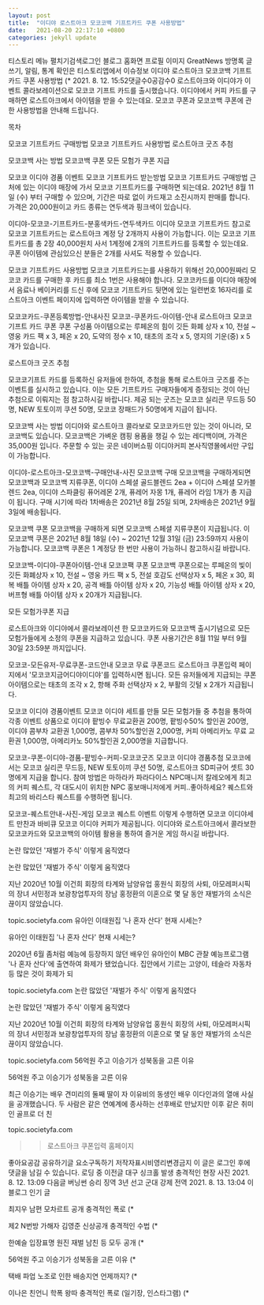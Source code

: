 ```yaml
---
layout: post
title:  "이디야 로스트아크 모코코백 기프트카드 쿠폰 사용방법"
date:   2021-08-20 22:17:10 +0800
categories: jekyll update
---
```

티스토리 메뉴 펼치기검색로그인
블로그 홈화면
프로필 이미지
GreatNews
방명록
글쓰기, 알림, 통계 확인은 티스토리앱에서
이슈정보
이디야 로스트아크 모코코백 기프트카드 쿠폰 사용방법
$%@#%@%$(*
2021. 8. 12. 15:52댓글수0공감수0
로스트아크와 이디야가 이벤트 콜라보레이션으로 모코코 기프트 카드를 출시했습니다. 이디야에서 커피 카드를 구매하면 로스트아크에서 아이템을 받을 수 있는데요. 모코코 쿠폰과 모코코백 쿠폰에 관한 사용방법을 안내해 드립니다.

 

목차

모코코 기프트카드 구매방법
모코코 기프트카드 사용방법
로스트아크 굿즈 추첨

모코코백 사는 방법
모코코백 쿠폰
모든 모험가 쿠폰 지급

모코코 이디야 경품 이벤트
모코코 기프트카드 받는방법
모코코 기프트카드 구매방법 근처에 있는 이디야 매장에 가서 모코코 기프트카드를 구매하면 되는데요. 2021년 8월 11일 (수) 부터 구매할 수 있으며, 기간은 따로 없이 카드재고 소진시까지 판매를 합니다. 가격은 20,000원이고 카드 종류는 연두색과 핑크색이 있습니다.

 

이디야-모코코-기프트카드-분홍색카드-연두색카드
이디야 모코코 기프트카드
참고로 모코코 기프트카드는 로스트아크 계정 당 2개까지 사용이 가능합니다. 이는 모코코 기프트카드를 총 2장 40,000원치 사서 1계정에 2개의 기프트카드를 등록할 수 있는데요. 쿠폰 아이템에 관심있으신 분들은 2개를 사셔도 적용할 수 있습니다.

모코코 기프트카드 사용방법
모코코 기프트카드는를 사용하기 위해선 20,000원짜리 모코코 카드를 구매한 후 카드를 최소 1번은 사용해야 합니다. 모코코카드를 이디야 매장에서 음료나 베이커리를 드신 후에 모코코 기프트카드 뒷면에 있는 일련번호 16자리를 로스트아크 이벤트 페이지에 입력하면 아이템을 받을 수 있습니다.

 

모코코카드-쿠폰등록방법-안내사진
모코코-쿠폰카드-아이템-안내
로스트아크 모코코기프트 카드 쿠폰
쿠폰 구성품 아이템으로는 루페온의 힘이 깃든 화폐 상자 x 10, 전설 ~ 영웅 카드 팩 x 3, 페온 x 20, 도약의 정수 x 10, 태초의 조각 x 5, 영지의 기운(중) x 5개가 있습니다.

로스트아크 굿즈 추첨
 

모코코기프트 카드를 등록하신 유저들에 한하여, 추첨을 통해 로스트아크 굿즈를 주는 이벤트를 실시하고 있습니다. 이는 모든 기프트카드 구매자들에게 증정되는 것이 아닌 추첨으로 이뤄지는 점 참고하시길 바랍니다. 제공 되는 굿즈는 모코코 실리콘 무드등 50명, NEW 토토이끼 쿠션 50명, 모코코 장패드가 50명에게 지급이 됩니다.

모코코백 사는 방법
이디야와 로스트아크 콜라보로 모코코카드만 있는 것이 아니라, 모코코백도 있습니다. 모코코백은 가벼운 캠핑 용품을 챙길 수 있는 레디백이며, 가격은 35,000원 입니다. 주문할 수 있는 곳은 네이버쇼핑 이디야커피 본사직영몰에서만 구입이 가능합니다.

 

이디야-로스트아크-모코코백-구매안내-사진
모코코백 구매
모코코백을 구매하게되면 모코코백과 모코코백 지류쿠폰, 이디야 스페셜 골드블렌드 2ea + 이디야 스페셜 모카블렌드 2ea, 이디야 스파클링 퓨어레몬 2개, 퓨레어 자몽 1개, 퓨레어 라임 1개가 총 지급이 됩니다. 구매 시기에 따라 1차배송은 2021년 8월 25일 되며, 2차배송은 2021년 9월 3일에 배송됩니다.

 

모코코백 쿠폰
모코코백을 구매하게 되면 모코코백 스페셜 지류쿠폰이 지급됩니다. 이 모코코백 쿠폰은 2021년 8월 18일 (수) ~ 2021년 12월 31일 (금) 23:59까지 사용이 가능합니다. 모코코백 쿠폰은 1 계정당 한 번만 사용이 가능하니 참고하시길 바랍니다.

 

모코코백-이디야-쿠폰아이템-안내
모코코팩 쿠폰
모코코백 쿠폰으로는 루페온의 빛이 깃든 화폐상자 x 10, 전설 ~ 영웅 카드 팩 x 5, 전설 호감도 선택상자 x 5, 페온 x 30, 회복 배틀 아이템 상자 x 20, 공격 배틀 아이템 상자 x 20, 기능성 배틀 아이템 상자 x 20, 버프형 배틀 아이템 상자 x 20개가 지급됩니다.

모든 모험가쿠폰 지급
 

로스트아크와 이디야에서 콜라보레이션 한 모코코카드와 모코코백 출시기념으로 모든 모험가들에게 소정의 쿠폰을 지급하고 있습니다. 쿠폰 사용기간은 8월 11일 부터 9월 30일 23:59분 까지입니다.

 

모코코-모든유저-무료쿠폰-코드안내
모코코 무료 쿠폰코드
로스트아크 쿠폰입력 페이지에서 '모코코지금어디야이디야'를 입력하시면 됩니다. 모든 유저들에게 지급되는 쿠폰 아이템으로는 태초의 조각 x 2, 항해 주화 선택상자 x 2, 부활의 깃털 x 2개가 지급됩니다.

모코코 이디야 경품이벤트
모코코 이디야 세트를 만들 모든 모험가들 중 추첨을 통하여 각종 이벤트 상품으로 이디야 팥빙수 무료교환권 200명, 팥빙수50% 할인권 200명, 이디야 콤부차 교환권 1,000명, 콤부차 50%할인권 2,000명, 커피 아메리카노 무료 교환권 1,000명, 아메리카노 50%할인권 2,000명을 지급합니다.

 

모코코-쿠폰-이디야-경품-팥빙수-커피-모코코굿즈
모코코 이디야 경품추첨
모코코에서는 모코코 실리콘 무드등,  NEW 토토이끼 쿠션 50명, 로스트아크 SD피규어 셋트 30명에게 지급을 합니다. 참여 방법은 마하라카 파라다이스 NPC매니저 칼레오에게 최고의 커피 퀘스트, 각 대도시이 위치한 NPC 홍보매니저에게 커피..좋아하세요? 퀘스트와 최고의 바리스타 퀘스트를 수행하면 됩니다.

 

모코코-퀘스트안내-사진-게임
모코코 퀘스트 이벤트
이렇게 수행하면 모코코 이디야세트 만찬과 바비큐 모코코 이디야 커피가 제공됩니다. 이디야와 로스트아크에서 콜라보한 모코코카드와 모코코백의 아이템 활용을 통하여 즐거운 게임 하시길 바랍니다.

 

논란 많았던 '재벌가 주식' 이렇게 움직였다

 
논란 많았던 '재벌가 주식' 이렇게 움직였다

지난 2020년 10월 이건희 회장의 타계와 남양유업 홍원식 회장의 사퇴, 아모레퍼시픽의 장녀 서민정과 보광창업투자의 장남 홍정환의 이혼으로 몇 달 동안 재벌가의 소식은 끊이지 않았습니다.

topic.societyfa.com
유아인 이태원집 '나 혼자 산다' 현재 시세는?

 
유아인 이태원집 '나 혼자 산다' 현재 시세는?

2020년 6월 좀처럼 예능에 등장하지 않던 배우인 유아인이 MBC 관찰 예능프로그램 '나 혼자 산다'에 출연하여 화제가 됐었습니다. 집안에서 기르는 고양이, 테슬라 자동차 등 많은 것이 화제가 되

topic.societyfa.com
논란 많았던 '재벌가 주식' 이렇게 움직였다

 
논란 많았던 '재벌가 주식' 이렇게 움직였다

지난 2020년 10월 이건희 회장의 타계와 남양유업 홍원식 회장의 사퇴, 아모레퍼시픽의 장녀 서민정과 보광창업투자의 장남 홍정환의 이혼으로 몇 달 동안 재벌가의 소식은 끊이지 않았습니다.

topic.societyfa.com
56억원 주고 이승기가 성북동을 고른 이유

 
56억원 주고 이승기가 성북동을 고른 이유

최근 이승기는 배우 견미리의 둘째 딸이 자 이유비의 동생인 배우 이다인과의 열애 사실을 공개했습니다. 두 사람은 같은 연예계에 종사하는 선후배로 만났지만 이후 같은 취미인 골프로 더 친

topic.societyfa.com
 

>>로스트아크 쿠폰입력 홈페이지


좋아요공감
공유하기글 요소구독하기
저작자표시비영리변경금지
이 글은 로그인 후에 댓글을 남길 수 있습니다.
로딩 중
이전글
대구 싱크홀 발생 충격적인 현장 사진
2021. 8. 12. 13:09
다음글
버닝썬 승리 징역 3년 선고 군대 강제 전역
2021. 8. 13. 13:04
이 블로그 인기 글

최지우 남편 모차르트 공개 충격적인 폭로
$%@#%@%$(*

제2 N번방 가해자 김영준 신상공개 충격적인 수법
$%@#%@%$(*

한예슬 입장표명 원진 재벌 남친 등 모두 공개
$%@#%@%$(*

56억원 주고 이승기가 성북동을 고른 이유
$%@#%@%$(*

택배 파업 노조로 인한 배송지연 언제까지?
$%@#%@%$(*

이나은 친언니 학폭 왕따 충격적인 폭로 (일기장, 인스타그램)
$%@#%@%$(*